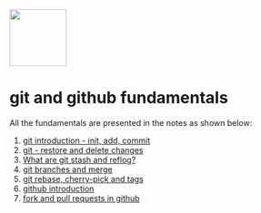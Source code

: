 <img src="https://www.fullstackpython.com/img/logos/git.png" height=100/>

# git and github fundamentals

All the fundamentals are presented in the notes as shown below:

1. [git introduction - init, add, commit](1.%20notes%20-%20git%20basic%20part%201.md)
2. [git - restore and delete changes](2.%20notes%20-git%20basic%20part%202.md)
3. [What are git stash and reflog?](3.%20git%20advanced%20-%20stash%20and%20reflog.md)
4. [git branches and merge](4.%20git%20advanced-branches%20%26%20merge.md)
5. [git rebase, cherry-pick and tags](5.%20git%20rebase%2C%20cherry-pick%20and%20tags.md)
6. [github introduction](6.%20github%20introduction.md)
7. [fork and pull requests in github](7.%20github%20contribution.md)
